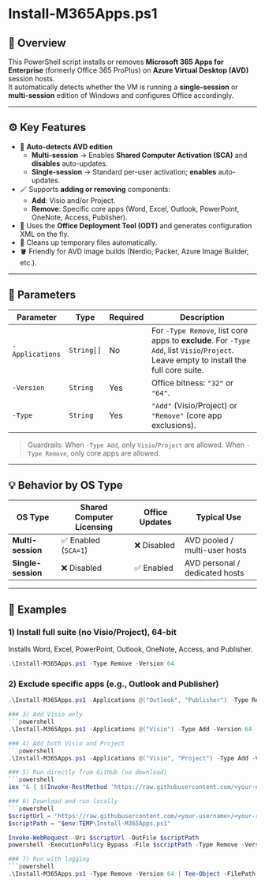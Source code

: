 # Install-M365Apps.ps1

## 🧩 Overview

This PowerShell script installs or removes **Microsoft 365 Apps for Enterprise** (formerly Office 365 ProPlus) on **Azure Virtual Desktop (AVD)** session hosts.  
It automatically detects whether the VM is running a **single-session** or **multi-session** edition of Windows and configures Office accordingly.

---

## ⚙️ Key Features

- 🧠 **Auto-detects AVD edition**
  - **Multi-session** → Enables **Shared Computer Activation (SCA)** and **disables** auto-updates.
  - **Single-session** → Standard per-user activation; **enables** auto-updates.
- 🪄 Supports **adding or removing** components:
  - **Add**: Visio and/or Project.
  - **Remove**: Specific core apps (Word, Excel, Outlook, PowerPoint, OneNote, Access, Publisher).
- 🧱 Uses the **Office Deployment Tool (ODT)** and generates configuration XML on the fly.
- 🧰 Cleans up temporary files automatically.
- 🪣 Friendly for AVD image builds (Nerdio, Packer, Azure Image Builder, etc.).

---

## 🚀 Parameters

| Parameter       | Type       | Required | Description                                                                                 |
|-----------------|------------|----------|---------------------------------------------------------------------------------------------|
| `-Applications` | `String[]` | No       | For `-Type Remove`, list core apps to **exclude**. For `-Type Add`, list `Visio`/`Project`. Leave empty to install the full core suite. |
| `-Version`      | `String`   | Yes      | Office bitness: `"32"` or `"64"`.                                                           |
| `-Type`         | `String`   | Yes      | `"Add"` (Visio/Project) or `"Remove"` (core app exclusions).                                |

> Guardrails: When `-Type Add`, only `Visio`/`Project` are allowed. When `-Type Remove`, only core apps are allowed.

---

## 💡 Behavior by OS Type

| OS Type            | Shared Computer Licensing | Office Updates | Typical Use                         |
|--------------------|---------------------------|----------------|-------------------------------------|
| **Multi-session**  | ✅ Enabled (`SCA=1`)      | ❌ Disabled    | AVD pooled / multi-user hosts       |
| **Single-session** | ❌ Disabled                | ✅ Enabled     | AVD personal / dedicated hosts      |

---

## 🧠 Examples

### 1) Install full suite (no Visio/Project), 64-bit
Installs Word, Excel, PowerPoint, Outlook, OneNote, Access, and Publisher.
```powershell
.\Install-M365Apps.ps1 -Type Remove -Version 64
```

### 2) Exclude specific apps (e.g., Outlook and Publisher)
```powershell
.\Install-M365Apps.ps1 -Applications @("Outlook", "Publisher") -Type Remove -Version 64

### 3) Add Visio only
```powershell
.\Install-M365Apps.ps1 -Applications @("Visio") -Type Add -Version 64

### 4) Add both Visio and Project
```powershell
.\Install-M365Apps.ps1 -Applications @("Visio", "Project") -Type Add -Version 64

### 5) Run directly from GitHub (no download)
```powershell
iex "& { $(Invoke-RestMethod 'https://raw.githubusercontent.com/<your-username>/<your-repo>/main/scripts/Install-M365Apps.ps1') } -Type Remove -Version 64"

### 6) Download and run locally
```powershell
$scriptUrl = 'https://raw.githubusercontent.com/<your-username>/<your-repo>/main/scripts/Install-M365Apps.ps1'
$scriptPath = "$env:TEMP\Install-M365Apps.ps1"

Invoke-WebRequest -Uri $scriptUrl -OutFile $scriptPath
powershell -ExecutionPolicy Bypass -File $scriptPath -Type Remove -Version 64

### 7) Run with logging
```powershell
.\Install-M365Apps.ps1 -Type Remove -Version 64 | Tee-Object -FilePath "C:\Temp\OfficeInstall.log"
